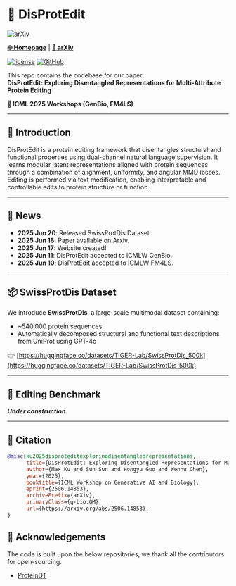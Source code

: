 # 🧬 DisProtEdit

[![arXiv](https://img.shields.io/badge/arXiv-2506.14853-b31b1b.svg)](https://arxiv.org/abs/2506.14853)

[**🌐 Homepage**](https://tiger-ai-lab.github.io/DisProtEdit/)  | [**📖 arXiv**](https://arxiv.org/abs/2506.14853) 

[![license](https://img.shields.io/github/license/TIGER-AI-Lab/DisProtEdit.svg)](https://github.com/TIGER-AI-Lab/DisProtEdit/blob/main/LICENSE)
[![GitHub](https://img.shields.io/github/stars/TIGER-AI-Lab/DisProtEdit?style=social)](https://github.com/TIGER-AI-Lab/DisProtEdit)

This repo contains the codebase for our paper:  
**DisProtEdit: Exploring Disentangled Representations for Multi-Attribute Protein Editing**

**📍 ICML 2025 Workshops (GenBio, FM4LS)**

---

## 📌 Introduction

DisProtEdit is a protein editing framework that disentangles structural and functional properties using dual-channel natural language supervision. It learns modular latent representations aligned with protein sequences through a combination of alignment, uniformity, and angular MMD losses. Editing is performed via text modification, enabling interpretable and controllable edits to protein structure or function.

---

## 📰 News

- **2025 Jun 20**: Released SwissProtDis Dataset.
- **2025 Jun 18**: Paper available on Arxiv.
- **2025 Jun 17**: Website created!  
- **2025 Jun 11**: DisProtEdit accepted to ICMLW GenBio.
- **2025 Jun 10**: DisProtEdit accepted to ICMLW FM4LS.  

---

## 📦 SwissProtDis Dataset

We introduce **SwissProtDis**, a large-scale multimodal dataset containing:
- ~540,000 protein sequences
- Automatically decomposed structural and functional text descriptions from UniProt using GPT-4o

👉 [https://huggingface.co/datasets/TIGER-Lab/SwissProtDis_500k](https://huggingface.co/datasets/TIGER-Lab/SwissProtDis_500k)

---

## 🧪 Editing Benchmark

_**Under construction**_

---


## 📖 Citation

```bibtex
@misc{ku2025disproteditexploringdisentangledrepresentations,
      title={DisProtEdit: Exploring Disentangled Representations for Multi-Attribute Protein Editing}, 
      author={Max Ku and Sun Sun and Hongyu Guo and Wenhu Chen},
      year={2025},
      booktitle={ICML Workshop on Generative AI and Biology},
      eprint={2506.14853},
      archivePrefix={arXiv},
      primaryClass={q-bio.QM},
      url={https://arxiv.org/abs/2506.14853}, 
}
```

## 💞 Acknowledgements
The code is built upon the below repositories, we thank all the contributors for open-sourcing.
* [ProteinDT](https://github.com/chao1224/ProteinDT)




